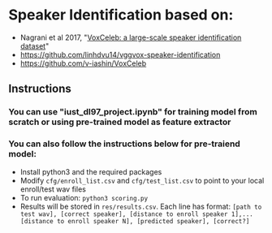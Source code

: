 
# Speaker Identification based on:

* Nagrani et al 2017, "[VoxCeleb: a large-scale speaker identification dataset](https://arxiv.org/pdf/1706.08612.pdf)"
* https://github.com/linhdvu14/vggvox-speaker-identification
* https://github.com/v-iashin/VoxCeleb


## Instructions
### You can use "iust_dl97_project.ipynb" for training model from scratch or using pre-trained model as feature extractor
### You can also follow the instructions below for pre-traiend model:
* Install python3 and the required packages
* Modify `cfg/enroll_list.csv` and `cfg/test_list.csv` to point to your local enroll/test wav files
* To run evaluation: `python3 scoring.py`
* Results will be stored in `res/results.csv`. Each line has format: `[path to test wav], [correct speaker], [distance to enroll speaker 1],...[distance to enroll speaker N], [predicted speaker], [correct?]`